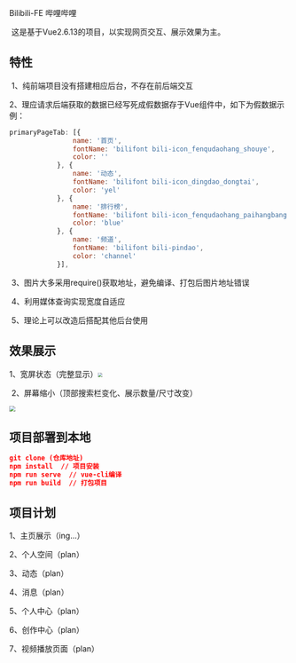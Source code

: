 Bilibili-FE 哔哩哔哩

​		这是基于Vue2.6.13的项目，以实现网页交互、展示效果为主。

## 特性

​		1、纯前端项目没有搭建相应后台，不存在前后端交互

​		2、理应请求后端获取的数据已经写死成假数据存于Vue组件中，如下为假数据示例：

```javascript
primaryPageTab: [{
                name: '首页',
                fontName: 'bilifont bili-icon_fenqudaohang_shouye',
                color: ''
            }, {
                name: '动态',
                fontName: 'bilifont bili-icon_dingdao_dongtai',
                color: 'yel'
            }, {
                name: '排行榜',
                fontName: 'bilifont bili-icon_fenqudaohang_paihangbang',
                color: 'blue'
            }, {
                name: '频道',
                fontName: 'bilifont bili-pindao',
                color: 'channel'
            }],
```

​		3、图片大多采用require()获取地址，避免编译、打包后图片地址错误

​		4、利用媒体查询实现宽度自适应

​		5、理论上可以改造后搭配其他后台使用

## 效果展示

​		1、宽屏状态（完整显示）<img src="E:\个人文件夹\Documents\个人仓库\bilibili\bilibili\showImages\1.png" style="zoom:50%;" />

​		2、屏幕缩小（顶部搜索栏变化、展示数量/尺寸改变）

<img src="E:\个人文件夹\Documents\个人仓库\bilibili\bilibili\showImages\2.png" style="zoom: 67%;" />

## 项目部署到本地

```json
git clone (仓库地址)
npm install  // 项目安装
npm run serve  // vue-cli编译
npm run build  // 打包项目
```

## 项目计划
1、主页展示（ing...）

2、个人空间（plan）

3、动态（plan）

4、消息（plan）

5、个人中心（plan）

6、创作中心（plan）

7、视频播放页面（plan）